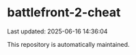 # battlefront-2-cheat

Last updated: 2025-06-16 14:36:04

This repository is automatically maintained.

